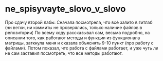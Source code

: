 # ne_spisyvayte_slovo_v_slovo

Про сдачу второй лабы:
Сначала посмотрела, что всё залито в гитлаб (ни ветки, ни коммиты не проверялись, только наличие файлов в репозитории)
По всему коду рассказывал сам, весьма подробно, на описании того, как работают методы и функции из функционала матрицы, 
заткнула меня и сказала объяснять 9-10 пункт (про работу с файлами). Потом показал, что работа с файлами работает, и уже
чуть ли не сам заставил посмотреть, что все методы работают.
